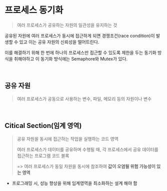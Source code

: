 # 프로세스 동기화
> 여러 프로세스가 공유하는 자원의 일관성을 유지하는 것

공유된 자원에 여러 프로세스가 동시에 접근하게 되면 경쟁조건(race condition)이 발생할 수 있고 이는 공유 자원의 신뢰성을 떨어트린다.

이를 해결하기 위해 한 번에 하나의 프로세스만 접근할 수 있도록 제한을 두는 동기화 방식을 취해야하고 이 동기화 방식에는 Semaphore와 Mutex가 있다.

<br>

## 공유 자원
> 여러 프로세스가 공동으로 사용하는 변수, 파일, 메모리 등의 자원이나 변수

<br>

## Citical Section(임계 영역)
> 공유 자원을 동시에 접근하는 작업을 실행하는 코드 영역
> 
> 여러 프로세스가 데이터를 공유하며 수행될 때, 각 프로세스에서 공유 데이터를 접근하는 프로그램 코드 블록
> 
> => 여러 프로세스가 동일 자원을 동시에 참조하여 **값이 오염될 위험 가능성이 있는 영역**
+ 프로그래밍 시, 성능 향상을 위해 임계영역을 최소화하는 설계 해야 함

